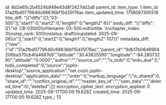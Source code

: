 id: 8d2e65c2b4524b949e43d8f2427dd2a8
parent_id: 
item_type: 1
item_id: 51a2fbd0779646c68636bf15d35f76ac
item_updated_time: 1758067305518
title_diff: "[{\"diffs\":[[1,\"03-500\"]],\"start1\":0,\"start2\":0,\"length1\":0,\"length2\":6}]"
body_diff: "[{\"diffs\":[[1,\"id: CB-03500\\\nfilename: 03-500.md\\\ntitle: \\\nchapter_index: 3\\\nstep_rank: 500\\\nstatus: draft\\\nupdated: 2025-09-06\\\n\"]],\"start1\":0,\"start2\":0,\"length1\":0,\"length2\":107}]"
metadata_diff: {"new":{"id":"51a2fbd0779646c68636bf15d35f76ac","parent_id":"9db17b06d6964206ba370cb4fa4687e9","latitude":"30.43825590","longitude":"-84.28073290","altitude":"0.0000","author":"","source_url":"","is_todo":0,"todo_due":0,"todo_completed":0,"source":"joplin-desktop","source_application":"net.cozic.joplin-desktop","application_data":"","order":0,"markup_language":1,"is_shared":0,"share_id":"","conflict_original_id":"","master_key_id":"","user_data":"","deleted_time":0},"deleted":[]}
encryption_cipher_text: 
encryption_applied: 0
updated_time: 2025-09-17T00:05:19.628Z
created_time: 2025-09-17T00:05:19.628Z
type_: 13